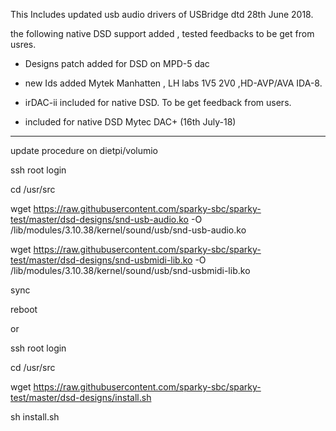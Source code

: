 This Includes updated usb audio drivers of USBridge dtd 28th June 2018.

the following native DSD support added , tested feedbacks to be get from usres.

- Designs patch added for DSD on MPD-5 dac

- new Ids added Mytek Manhatten , LH labs 1V5 2V0 ,HD-AVP/AVA IDA-8.

- irDAC-ii included for native DSD. To be get feedback from users.

- included for native DSD Mytec DAC+   (16th July-18)

*************************************
update procedure on dietpi/volumio

ssh root login

cd /usr/src

wget https://raw.githubusercontent.com/sparky-sbc/sparky-test/master/dsd-designs/snd-usb-audio.ko -O /lib/modules/3.10.38/kernel/sound/usb/snd-usb-audio.ko

wget https://raw.githubusercontent.com/sparky-sbc/sparky-test/master/dsd-designs/snd-usbmidi-lib.ko -O /lib/modules/3.10.38/kernel/sound/usb/snd-usbmidi-lib.ko

sync

reboot


or

ssh root login

cd /usr/src

wget https://raw.githubusercontent.com/sparky-sbc/sparky-test/master/dsd-designs/install.sh

sh install.sh
